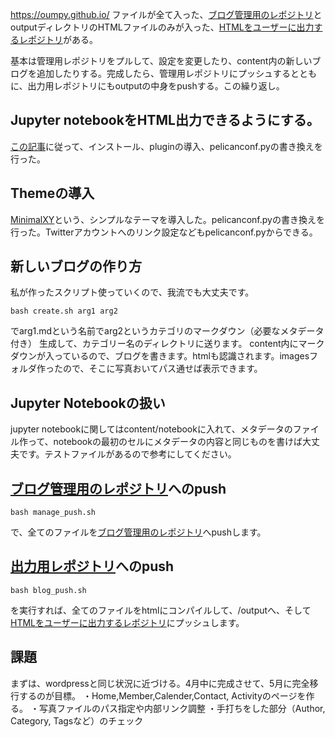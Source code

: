 https://oumpy.github.io/
ファイルが全て入った、[ブログ管理用のレポジトリ](https://github.com/oumpy/hp_management)とoutputディレクトリのHTMLファイルのみが入った、[HTMLをユーザーに出力するレポジトリ](https://github.com/oumpy/oumpy.github.io)がある。

基本は管理用レポジトリをプルして、設定を変更したり、content内の新しいブログを追加したりする。完成したら、管理用レポジトリにプッシュするとともに、出力用レポジトリにもoutputの中身をpushする。この繰り返し。

## Jupyter notebookをHTML出力できるようにする。
[この記事](https://qiita.com/driller/items/49a990cbdfb51afed620)に従って、インストール、pluginの導入、pelicanconf.pyの書き換えを行った。

## Themeの導入
[MinimalXY](https://github.com/petrnohejl/MinimalXY/tree/87f0ebb57543b7810dffc9ebe05ed96bc897ffd1)という、シンプルなテーマを導入した。pelicanconf.pyの書き換えを行った。Twitterアカウントへのリンク設定などもpelicanconf.pyからできる。

## 新しいブログの作り方
私が作ったスクリプト使っていくので、我流でも大丈夫です。
```
bash create.sh arg1 arg2
```
でarg1.mdという名前でarg2というカテゴリのマークダウン（必要なメタデータ付き） 生成して、カテゴリー名のディレクトリに送ります。
content内にマークダウンが入っているので、ブログを書きます。htmlも認識されます。imagesフォルダ作ったので、そこに写真おいてパス通せば表示できます。

## Jupyter Notebookの扱い
jupyter notebookに関してはcontent/notebookに入れて、メタデータのファイル作って、notebookの最初のセルにメタデータの内容と同じものを書けば大丈夫です。テストファイルがあるので参考にしてください。

## [ブログ管理用のレポジトリ](https://github.com/oumpy/hp_management)へのpush
```
bash manage_push.sh
```
で、全てのファイルを[ブログ管理用のレポジトリ](https://github.com/oumpy/hp_management)へpushします。

## [出力用レポジトリ](https://github.com/oumpy/oumpy.github.io)へのpush
```
bash blog_push.sh
```
を実行すれば、全てのファイルをhtmlにコンパイルして、/outputへ、そして[HTMLをユーザーに出力するレポジトリ](https://github.com/oumpy/oumpy.github.io)にプッシュします。


## 課題
まずは、wordpressと同じ状況に近づける。4月中に完成させて、5月に完全移行するのが目標。
・Home,Member,Calender,Contact, Activityのページを作る。
・写真ファイルのパス指定や内部リンク調整
・手打ちをした部分（Author, Category, Tagsなど）のチェック
